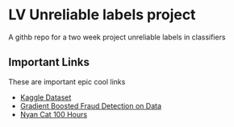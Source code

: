 # LV Unreliable labels project
A githb repo for a two week project unreliable labels in classifiers


## Important Links
These are important epic cool links
+ [Kaggle Dataset](https://www.kaggle.com/datasets/sgpjesus/bank-account-fraud-dataset-neurips-2022/data)
+ [Gradient Boosted Fraud Detection on Data](https://www.kaggle.com/code/dskswu/frauddetectionsystem)
+ [Nyan Cat 100 Hours](https://www.youtube.com/watch?v=9J62hGda9BQ&pp=ygUSbnlhbiBjYXQgMTAwIGhvdXJz) 

